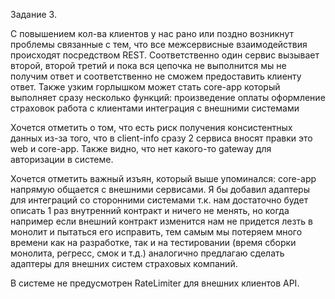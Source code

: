 Задание 3.

С повышением кол-ва клиентов у нас рано или поздно возникнут проблемы связанные с тем, что все межсервисные
взаимодействия
происходят посредством REST. Соответственно один сервис вызывает второй, второй третий и пока вся цепочка не выполнится
мы не получим ответ и соответственно не сможем предоставить клиенту ответ.
Также узким горлышком может стать core-app который выполняет сразу несколько функций:
произведение оплаты
оформление страховок
работа с клиентами
интеграция с внешними системами

Хочется отметить о том, что есть риск получения консистентных данных из-за того, что в client-info сразу 2 сервиса
вносят правки это web и core-app.
Также видно, что нет какого-то gateway для авторизации в системе.

Хочется отметить важный изъян, который выше упоминался: core-app напрямую общается с внешними сервисами. Я бы добавил
адаптеры для интеграций со сторонними системами т.к. нам достаточно будет описать 1 раз внутренний контракт и ничего не менять, 
но когда например если внешний контракт изменится нам не придется лезть в монолит и пытаться его исправить, тем самым
мы потеряем много времени как на разработке, так и на тестировании (время сборки монолита, регресс, смок и т.д.)
аналогично предлагаю сделать адаптеры для внешних систем страховых компаний.

В системе не предусмотрен RateLimiter для внешних клиентов API.